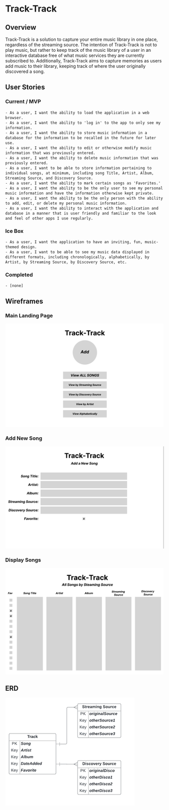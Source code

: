 # Track-Track

## Overview

Track-Track is a solution to capture your entire music library in one place, regardless of the streaming source. The intention of Track-Track is not to play music, but rather to keep track of the music library of a user in an interactive database free of what music services they are currently subscribed to. Additionally, Track-Track aims to capture memories as users add music to their library, keeping track of where the user originally discovered a song.

## User Stories

### Current / MVP
    - As a user, I want the ability to load the application in a web browser.
    - As a user, I want the ability to 'log in' to the app to only see my information.
    - As a user, I want the ability to store music information in a database for the information to be recalled in the future for later use.
    - As a user, I want the ability to edit or otherwise modify music information that was previously entered.
    - As a user, I want the ability to delete music information that was previously entered.
    - As a user, I want to be able to store information pertaining to individual songs, at minimum, including song Title, Artist, Album, Streaming Source, and Discovery Source.
    - As a user, I want the ability to mark certain songs as 'Favorites.'
    - As a user, I want the ability to be the only user to see my personal music information and have the information otherwise kept private.
    - As a user, I want the ability to be the only person with the ability to add, edit, or delete my personal music information.
    - As a user, I want the ability to interact with the application and database in a manner that is user friendly and familiar to the look and feel of other apps I use regularly.

### Ice Box
    - As a user, I want the application to have an inviting, fun, music-themed design.
    - As a user, I want to be able to see my music data displayed in different formats, including chronologically, alphabetically, by Artist, by Streaming Source, by Discovery Source, etc.

### Completed
    - [none]


## Wireframes

### Main Landing Page
![landing_page](./public/images/wireframes/landing_page.png)

### Add New Song
![add_new](./public/images/wireframes/add_new.png)

### Display Songs
![display_page](./public/images/wireframes/display_page.png)

## ERD
![erd](./public/images/wireframes/erd.png)